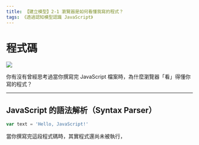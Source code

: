 ```yaml
---
title: 【建立模型】2-1 瀏覽器是如何看懂我寫的程式？
tags: 《透過認知模型認識 JavaScript》
---
```


# 程式碼

![](https://i.imgur.com/aFwSH80.png)

你有沒有曾經思考過當你撰寫完 JavaScript 檔案時，為什麼瀏覽器「看」得懂你寫的程式？

---

## JavaScript 的語法解析（Syntax Parser）

```js
var text = 'Hello, JavaScript!'
```

當你撰寫完這段程式碼時，其實程式還尚未被執行，
